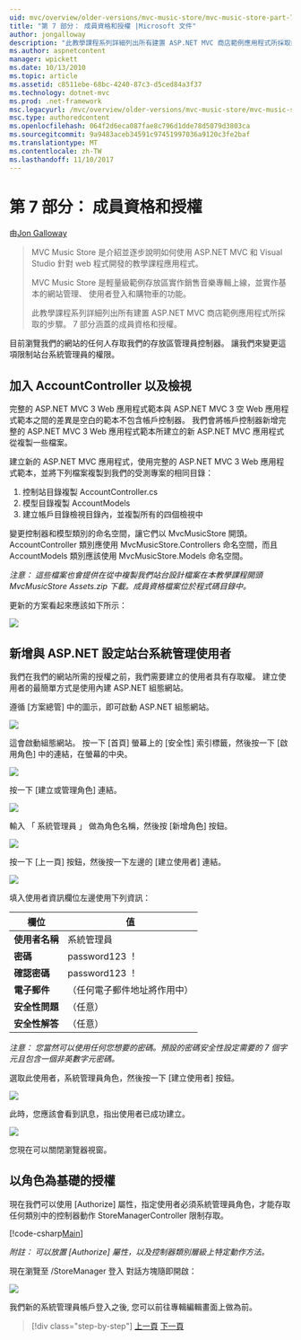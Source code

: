 ```yaml
---
uid: mvc/overview/older-versions/mvc-music-store/mvc-music-store-part-7
title: "第 7 部分： 成員資格和授權 |Microsoft 文件"
author: jongalloway
description: "此教學課程系列詳細列出所有建置 ASP.NET MVC 商店範例應用程式所採取的步驟。 7 部分涵蓋的成員資格和授權。"
ms.author: aspnetcontent
manager: wpickett
ms.date: 10/13/2010
ms.topic: article
ms.assetid: c8511ebe-68bc-4240-87c3-d5ced84a3f37
ms.technology: dotnet-mvc
ms.prod: .net-framework
msc.legacyurl: /mvc/overview/older-versions/mvc-music-store/mvc-music-store-part-7
msc.type: authoredcontent
ms.openlocfilehash: 064f2d6eca087fae8c796d1dde78d5079d3803ca
ms.sourcegitcommit: 9a9483aceb34591c97451997036a9120c3fe2baf
ms.translationtype: MT
ms.contentlocale: zh-TW
ms.lasthandoff: 11/10/2017
---
```

<a name="part-7-membership-and-authorization"></a>第 7 部分： 成員資格和授權
====================
由[Jon Galloway](https://github.com/jongalloway)

> MVC Music Store 是介紹並逐步說明如何使用 ASP.NET MVC 和 Visual Studio 針對 web 程式開發的教學課程應用程式。  
>   
> MVC Music Store 是輕量級範例存放區實作銷售音樂專輯上線，並實作基本的網站管理、 使用者登入和購物車的功能。  
>   
> 此教學課程系列詳細列出所有建置 ASP.NET MVC 商店範例應用程式所採取的步驟。 7 部分涵蓋的成員資格和授權。


目前瀏覽我們的網站的任何人存取我們的存放區管理員控制器。 讓我們來變更這項限制站台系統管理員的權限。

## <a name="adding-the-accountcontroller-and-views"></a>加入 AccountController 以及檢視

完整的 ASP.NET MVC 3 Web 應用程式範本與 ASP.NET MVC 3 空 Web 應用程式範本之間的差異是空白的範本不包含帳戶控制器。 我們會將帳戶控制器新增完整的 ASP.NET MVC 3 Web 應用程式範本所建立的新 ASP.NET MVC 應用程式從複製一些檔案。

建立新的 ASP.NET MVC 應用程式，使用完整的 ASP.NET MVC 3 Web 應用程式範本，並將下列檔案複製到我們的受測專案的相同目錄：

1. 控制站目錄複製 AccountController.cs
2. 模型目錄複製 AccountModels
3. 建立帳戶目錄檢視目錄內，並複製所有的四個檢視中

變更控制器和模型類別的命名空間，讓它們以 MvcMusicStore 開頭。 AccountController 類別應使用 MvcMusicStore.Controllers 命名空間，而且 AccountModels 類別應該使用 MvcMusicStore.Models 命名空間。

*注意： 這些檔案也會提供在從中複製我們站台設計檔案在本教學課程開頭 MvcMusicStore Assets.zip 下載。成員資格檔案位於程式碼目錄中。*

更新的方案看起來應該如下所示：

![](mvc-music-store-part-7/_static/image1.png)

## <a name="adding-an-administrative-user-with-the-aspnet-configuration-site"></a>新增與 ASP.NET 設定站台系統管理使用者

我們在我們的網站所需的授權之前，我們需要建立的使用者具有存取權。 建立使用者的最簡單方式是使用內建 ASP.NET 組態網站。

遵循 [方案總管] 中的圖示，即可啟動 ASP.NET 組態網站。

![](mvc-music-store-part-7/_static/image2.png)

這會啟動組態網站。 按一下 [首頁] 螢幕上的 [安全性] 索引標籤，然後按一下 [啟用角色] 中的連結，在螢幕的中央。

![](mvc-music-store-part-7/_static/image3.png)

按一下 [建立或管理角色] 連結。

![](mvc-music-store-part-7/_static/image4.png)

輸入 「 系統管理員 」 做為角色名稱，然後按 [新增角色] 按鈕。

![](mvc-music-store-part-7/_static/image5.png)

按一下 [上一頁] 按鈕，然後按一下左邊的 [建立使用者] 連結。

![](mvc-music-store-part-7/_static/image6.png)

填入使用者資訊欄位左邊使用下列資訊：

| **欄位** | **值** |
| --- | --- |
| **使用者名稱** | 系統管理員 |
| **密碼** | password123 ！ |
| **確認密碼** | password123 ！ |
| **電子郵件** | （任何電子郵件地址將作用中） |
| **安全性問題** | （任意） |
| **安全性解答** | （任意） |

*注意： 您當然可以使用任何您想要的密碼。預設的密碼安全性設定需要的 7 個字元且包含一個非英數字元密碼。*

選取此使用者，系統管理員角色，然後按一下 [建立使用者] 按鈕。

![](mvc-music-store-part-7/_static/image7.png)

此時，您應該會看到訊息，指出使用者已成功建立。

![](mvc-music-store-part-7/_static/image8.png)

您現在可以關閉瀏覽器視窗。

## <a name="role-based-authorization"></a>以角色為基礎的授權

現在我們可以使用 [Authorize] 屬性，指定使用者必須系統管理員角色，才能存取任何類別中的控制器動作 StoreManagerController 限制存取。

[!code-csharp[Main](mvc-music-store-part-7/samples/sample1.cs)]

*附註： 可以放置 [Authorize] 屬性，以及控制器類別層級上特定動作方法。*

現在瀏覽至 /StoreManager 登入 對話方塊隨即開啟：

![](mvc-music-store-part-7/_static/image9.png)

我們新的系統管理員帳戶登入之後, 您可以前往專輯編輯畫面上做為前。

>[!div class="step-by-step"]
[上一頁](mvc-music-store-part-6.md)
[下一頁](mvc-music-store-part-8.md)
